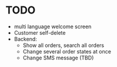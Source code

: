 # TODO

* multi language welcome screen
* Customer self-delete
* Backend:
  * Show all orders, search all orders
  * Change several order states at once
  * Change SMS message (TBD)
